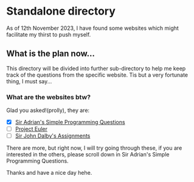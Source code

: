 # Standalone directory

As of 12th November 2023, I have found some websites which might facilitate my thirst to push myself.

## What is the plan now...

This directory will be divided into further sub-directory to help me keep track of the questions
from the specific website. Tis but a very fortunate thing, I must say...

### What are the websites btw?

Glad you asked!(prolly), they are:

- [x] [Sir Adrian's Simple Programming Questions](https://adriann.github.io/programming_problems.html)
- [ ] [Project Euler](https://projecteuler.net/archives)
- [ ] [Sir John Dalby's Assignments](https://users.csc.calpoly.edu/~jdalbey/103/Projects/ProgrammingPractice.html)

There are more, but right now, I will try going through these, if you are interested in the others, please scroll down
in Sir Adrian's Simple Programming Questions.

Thanks and have a nice day hehe.
